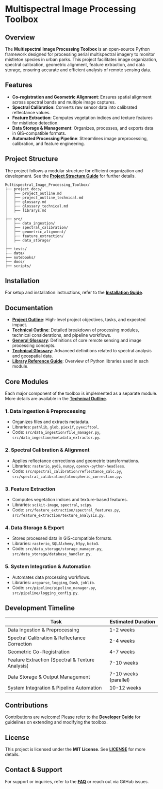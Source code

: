 # **Multispectral Image Processing Toolbox**

## **Overview**
The **Multispectral Image Processing Toolbox** is an open-source Python framework designed for processing aerial multispectral imagery to monitor mistletoe species in urban parks. This project facilitates image organization, spectral calibration, geometric alignment, feature extraction, and data storage, ensuring accurate and efficient analysis of remote sensing data.

## **Features**
- **Co-registration and Geometric Alignment**: Ensures spatial alignment across spectral bands and multiple image captures.
- **Spectral Calibration**: Converts raw sensor data into calibrated reflectance values.
- **Feature Extraction**: Computes vegetation indices and texture features for mistletoe detection.
- **Data Storage & Management**: Organizes, processes, and exports data in GIS-compatible formats.
- **Automated Processing Pipeline**: Streamlines image preprocessing, calibration, and feature engineering.

## **Project Structure**

The project follows a modular structure for efficient organization and development. See the **[Project Structure Guide](generate_project_struct.txt)** for further details.

```
Multispectral_Image_Processing_Toolbox/
├── project_docs/
│   ├── project_outline.md
│   ├── project_outline_technical.md
│   ├── glossary.md
│   ├── glossary_technical.md
│   ├── librarys.md
│
├── src/
│   ├── data_ingestion/
│   ├── spectral_calibration/
│   ├── geometric_alignment/
│   ├── feature_extraction/
│   ├── data_storage/
│
├── tests/
├── data/
├── notebooks/
├── docs/
├── scripts/
```

## **Installation**
For setup and installation instructions, refer to the **[Installation Guide](docs/installation_guide.md)**.

## **Documentation**
- **[Project Outline](project_outline.md)**: High-level project objectives, tasks, and expected impact.
- **[Technical Outline](project_outline_technical.md)**: Detailed breakdown of processing modules, technical considerations, and pipeline workflows.
- **[General Glossary](glossary.md)**: Definitions of core remote sensing and image processing concepts.
- **[Technical Glossary](glossary_technical.md)**: Advanced definitions related to spectral analysis and geospatial data.
- **[Library Reference Guide](librarys.md)**: Overview of Python libraries used in each module.

## **Core Modules**
Each major component of the toolbox is implemented as a separate module. More details are available in the **[Technical Outline](project_outline_technical.md)**.

### **1. Data Ingestion & Preprocessing**
- Organizes files and extracts metadata.
- Libraries: `pathlib`, `glob`, `piexif`, `pyexiftool`.
- Code: `src/data_ingestion/file_manager.py`, `src/data_ingestion/metadata_extractor.py`.

### **2. Spectral Calibration & Alignment**
- Applies reflectance corrections and geometric transformations.
- Libraries: `rasterio`, `py6S`, `numpy`, `opencv-python-headless`.
- Code: `src/spectral_calibration/reflectance_calc.py`, `src/spectral_calibration/atmospheric_correction.py`.

### **3. Feature Extraction**
- Computes vegetation indices and texture-based features.
- Libraries: `scikit-image`, `spectral`, `scipy`.
- Code: `src/feature_extraction/spectral_features.py`, `src/feature_extraction/texture_analysis.py`.

### **4. Data Storage & Export**
- Stores processed data in GIS-compatible formats.
- Libraries: `rasterio`, `SQLAlchemy`, `h5py`, `boto3`.
- Code: `src/data_storage/storage_manager.py`, `src/data_storage/database_handler.py`.

### **5. System Integration & Automation**
- Automates data processing workflows.
- Libraries: `argparse`, `logging`, `Dask`, `joblib`.
- Code: `src/pipeline/pipeline_manager.py`, `src/pipeline/logging_config.py`.

## **Development Timeline**
| **Task** | **Estimated Duration** |
|----------|--------------------|
| Data Ingestion & Preprocessing | 1-2 weeks |
| Spectral Calibration & Reflectance Correction | 2-4 weeks |
| Geometric Co-Registration | 4-7 weeks |
| Feature Extraction (Spectral & Texture Analysis) | 7-10 weeks |
| Data Storage & Output Management | 7-10 weeks (parallel) |
| System Integration & Pipeline Automation | 10-12 weeks |

## **Contributions**
Contributions are welcome! Please refer to the **[Developer Guide](docs/developer_guide.md)** for guidelines on extending and modifying the toolbox.

## **License**
This project is licensed under the **MIT License**. See **[LICENSE](LICENSE)** for more details.

## **Contact & Support**
For support or inquiries, refer to the **[FAQ](docs/faq.md)** or reach out via GitHub issues.

